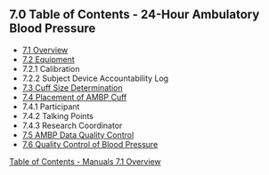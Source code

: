 ## 7.0 Table of Contents - 24-Hour Ambulatory Blood Pressure

* [7.1 Overview](:pages_path:/manuals/ambulatory-blood-pressure/7-01-overview.md)
* [7.2 Equipment](:pages_path:/manuals/ambulatory-blood-pressure/7-02-equipment.md)
 * 7.2.1 Calibration
 * 7.2.2 Subject Device Accountability Log
* [7.3 Cuff Size Determination](:pages_path:/manuals/ambulatory-blood-pressure/7-03-cuff-size-determination.md)
* [7.4 Placement of AMBP Cuff](:pages_path:/manuals/ambulatory-blood-pressure/7-04-placement-of-ambp-cuff.md)
 * 7.4.1 Participant
 * 7.4.2 Talking Points
 * 7.4.3 Research Coordinator
* [7.5 AMBP Data Quality Control](:pages_path:/manuals/ambulatory-blood-pressure/7-05-ambp-data-qc.md)
* [7.6 Quality Control of Blood Pressure](:pages_path:/manuals/ambulatory-blood-pressure/7-06-qc-of-blood-pressure.md)


<div class="center">
<div class="btn-group">
  <a href=":pages_path:/manuals/manual-toc.md"
 class="btn btn-default">
    <span class="glyphicon glyphicon-chevron-up"></span>
    Table of Contents - Manuals
  </a>

  <a href=":pages_path:/manuals/ambulatory-blood-pressure/7-01-overview.md" class="btn btn-success">
    7.1 Overview
    <span class="glyphicon glyphicon-chevron-right"></span>
  </a>
</div>
</div>
